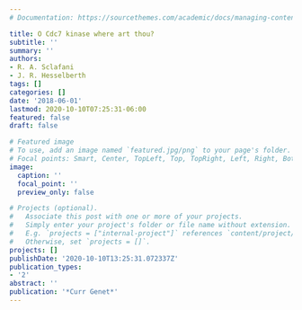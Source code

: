```yaml
---
# Documentation: https://sourcethemes.com/academic/docs/managing-content/

title: O Cdc7 kinase where art thou?
subtitle: ''
summary: ''
authors:
- R. A. Sclafani
- J. R. Hesselberth
tags: []
categories: []
date: '2018-06-01'
lastmod: 2020-10-10T07:25:31-06:00
featured: false
draft: false

# Featured image
# To use, add an image named `featured.jpg/png` to your page's folder.
# Focal points: Smart, Center, TopLeft, Top, TopRight, Left, Right, BottomLeft, Bottom, BottomRight.
image:
  caption: ''
  focal_point: ''
  preview_only: false

# Projects (optional).
#   Associate this post with one or more of your projects.
#   Simply enter your project's folder or file name without extension.
#   E.g. `projects = ["internal-project"]` references `content/project/deep-learning/index.md`.
#   Otherwise, set `projects = []`.
projects: []
publishDate: '2020-10-10T13:25:31.072337Z'
publication_types:
- '2'
abstract: ''
publication: '*Curr Genet*'
---
```

